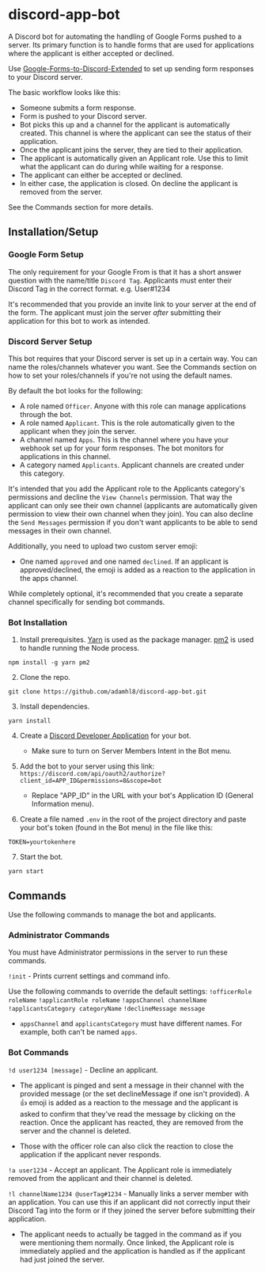 # discord-app-bot

A Discord bot for automating the handling of Google Forms pushed to a server. Its primary function is to handle forms that are used for applications where the applicant is either accepted or declined.

Use [Google-Forms-to-Discord-Extended](https://github.com/Kelo/Google-Forms-to-Discord-Extended) to set up sending form responses to your Discord server.

The basic workflow looks like this:

- Someone submits a form response.
- Form is pushed to your Discord server.
- Bot picks this up and a channel for the applicant is automatically created. This channel is where the applicant can see the status of their application.
- Once the applicant joins the server, they are tied to their application.
- The applicant is automatically given an Applicant role. Use this to limit what the applicant can do during while waiting for a response.
- The applicant can either be accepted or declined.
- In either case, the application is closed. On decline the applicant is removed from the server.

See the Commands section for more details.

## Installation/Setup

### Google Form Setup

The only requirement for your Google From is that it has a short answer question with the name/title `Discord Tag`. Applicants must enter their Discord Tag in the correct format. e.g. User#1234

It's recommended that you provide an invite link to your server at the end of the form. The applicant must join the server _after_ submitting their application for this bot to work as intended.

### Discord Server Setup

This bot requires that your Discord server is set up in a certain way. You can name the roles/channels whatever you want. See the Commands section on how to set your roles/channels if you're not using the default names.

By default the bot looks for the following:

- A role named `Officer`. Anyone with this role can manage applications through the bot.
- A role named `Applicant`. This is the role automatically given to the applicant when they join the server.
- A channel named `Apps`. This is the channel where you have your webhook set up for your form responses. The bot monitors for applications in this channel.
- A category named `Applicants`. Applicant channels are created under this category.

It's intended that you add the Applicant role to the Applicants category's permissions and decline the `View Channels` permission. That way the applicant can only see their own channel (applicants are automatically given permission to view their own channel when they join). You can also decline the `Send Messages` permission if you don't want applicants to be able to send messages in their own channel.

Additionally, you need to upload two custom server emoji:

- One named `approved` and one named `declined`. If an applicant is approved/declined, the emoji is added as a reaction to the application in the apps channel.

While completely optional, it's recommended that you create a separate channel specifically for sending bot commands.

### Bot Installation

1. Install prerequisites. [Yarn](https://classic.yarnpkg.com/lang/en/) is used as the package manager. [pm2](https://github.com/Unitech/pm2) is used to handle running the Node process.

```
npm install -g yarn pm2
```

2. Clone the repo.

```
git clone https://github.com/adamhl8/discord-app-bot.git
```

3. Install dependencies.

```
yarn install
```

4. Create a [Discord Developer Application](https://discord.com/developers/applications) for your bot.

   - Make sure to turn on Server Members Intent in the Bot menu.

5. Add the bot to your server using this link: `https://discord.com/api/oauth2/authorize?client_id=APP_ID&permissions=8&scope=bot`

   - Replace "APP_ID" in the URL with your bot's Application ID (General Information menu).

6. Create a file named `.env` in the root of the project directory and paste your bot's token (found in the Bot menu) in the file like this:

```
TOKEN=yourtokenhere
```

7. Start the bot.

```
yarn start
```

## Commands

Use the following commands to manage the bot and applicants.

### Administrator Commands

You must have Administrator permissions in the server to run these commands.

`!init` - Prints current settings and command info.

Use the following commands to override the default settings:
`!officerRole roleName`
`!applicantRole roleName`
`!appsChannel channelName`
`!applicantsCategory categoryName`
`!declineMessage message`

- `appsChannel` and `applicantsCategory` must have different names. For example, both can't be named `apps`.

### Bot Commands

`!d user1234 [message]` - Decline an applicant.

- The applicant is pinged and sent a message in their channel with the provided message (or the set declineMessage if one isn't provided). A 👍 emoji is added as a reaction to the message and the applicant is asked to confirm that they've read the message by clicking on the reaction. Once the applicant has reacted, they are removed from the server and the channel is deleted.

- Those with the officer role can also click the reaction to close the application if the applicant never responds.

`!a user1234` - Accept an applicant. The Applicant role is immediately removed from the applicant and their channel is deleted.

`!l channelName1234 @userTag#1234` - Manually links a server member with an application. You can use this if an applicant did not correctly input their Discord Tag into the form or if they joined the server before submitting their application.

- The applicant needs to actually be tagged in the command as if you were mentioning them normally. Once linked, the Applicant role is immediately applied and the application is handled as if the applicant had just joined the server.
